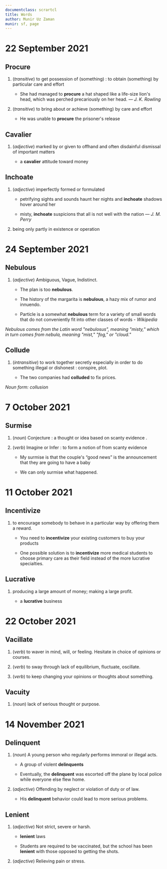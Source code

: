 ```yaml
---
documentclass: scrartcl
title: Words
author: Munir Uz Zaman
munir: sf, page
---
```


# 22 September 2021

## Procure

1. (*transitive*) to get possession of (something) : to obtain (something) by particular care and effort
   
   * She had managed to **procure** a hat shaped like a life-size lion's head, which was perched precariously on her head. — *J. K. Rowling* 

2. (*transitive*) to bring about or achieve (something) by care and effort 
   
   * He was unable to **procure** the prisoner's release 

## Cavalier

1. (*adjective*) marked by or given to offhand and often disdainful dismissal of important matters 
   
   * a **cavalier** attitude toward money

## Inchoate

1. (*adjective*) imperfectly formed or formulated
   
   * petrifying sights and sounds haunt her nights and **inchoate** shadows hover around her
   
   * misty, **inchoate** suspicions that all is not well with the nation — *J. M. Perry*  

2. being only partly in existence or operation  

# 24 September 2021

## Nebulous

1. (*adjective*) Ambiguous, Vague, Indistinct. 
   
   * The plan is too **nebulous**. 
   
   * The history of the margarita is **nebulous**, a hazy mix of rumor and innuendo.
   
   * Particle is a somewhat **nebulous** term for a variety of small words that do not conveniently fit into other classes of words - *Wikipedia* 

*Nebulous comes from the Latin word "nebulosus", meaning "misty," 
which in turn comes from nebula, meaning "mist," "fog," or "cloud."*

## Collude

1. (*intransitive*) to work together secretly especially in order to do something illegal or dishonest : conspire, plot.
   
   * The two companies had **colluded** to fix prices. 

*Noun form: collusion*

# 7 October 2021

## Surmise

1. (*noun*) Conjecture : a thought or idea based on scanty evidence .

2. (*verb*) Imagine or Infer : to form a notion of from scanty evidence
   
   * My surmise is that the couple's “good news” is the announcement that they are going to have a baby 
   
   * We can only surmise what happened. 

# 11 October 2021

## Incentivize

1. to encourage somebody to behave in a particular way by offering them a reward.
   
   * You need to **incentivize** your existing customers to buy your products
   
   * One possible solution is to **incentivize** more medical students to choose primary care as their field instead of the more lucrative specialties.  

## Lucrative

1. producing a large amount of money; making a large profit.
   
   * a **lucrative** business

# 22 October 2021

## Vacillate

1. (*verb*) to waver in mind, will, or feeling. Hesitate in choice of opinions or courses.

2. (*verb*) to sway through lack of equilibrium, fluctuate, oscillate.

3. (*verb*) to keep changing your opinions or thoughts about something.

## Vacuity

1. (*noun*) lack of serious thought or purpose.

# 14 November 2021

## Delinquent

1. (*noun*) A young person who regularly performs immoral or illegal acts.  
   
   * A group of violent **delinquents**
   
   * Eventually, the **delinquent** was escorted off the plane by local police while everyone else flew home. 

2. (*adjective*) Offending by neglect or violation of duty or of law.   
   
   * His **delinquent** behavior could lead to more serious problems. 

## Lenient

1. (*adjective*) Not strict, severe or harsh.
   
   * **lenient** laws
   
   * Students are required to be vaccinated, but the school has been **lenient** with those opposed to getting the shots.  

2. (*adjective*) Relieving pain or stress.
